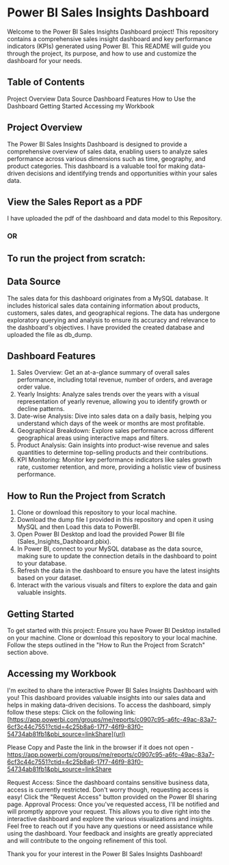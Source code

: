 # Power BI Sales Insights Dashboard

Welcome to the Power BI Sales Insights Dashboard project!
This repository contains a comprehensive sales insight dashboard and key performance indicators (KPIs) generated using Power BI. This README will guide you through the project, its purpose, and how to use and customize the dashboard for your needs.

## Table of Contents
Project Overview
Data Source
Dashboard Features
How to Use the Dashboard
Getting Started
Accessing my Workbook


## Project Overview
The Power BI Sales Insights Dashboard is designed to provide a comprehensive overview of sales data, enabling users to analyze sales performance across various dimensions such as time, geography, and product categories. This dashboard is a valuable tool for making data-driven decisions and identifying trends and opportunities within your sales data.

## View the Sales Report as a PDF
I have uploaded the pdf of the dashboard and data model to this Repository.

### OR

## To run the project from scratch:

## Data Source

The sales data for this dashboard originates from a MySQL database. It includes historical sales data containing information about products, customers, sales dates, and geographical regions. The data has undergone exploratory querying and analysis to ensure its accuracy and relevance to the dashboard's objectives. I have provided the created database and uploaded the file as db_dump.

## Dashboard Features
1. Sales Overview: Get an at-a-glance summary of overall sales performance, including total revenue, number of orders, and average order value.
2. Yearly Insights: Analyze sales trends over the years with a visual representation of yearly revenue, allowing you to identify growth or decline patterns.
3. Date-wise Analysis: Dive into sales data on a daily basis, helping you understand which days of the week or months are most profitable.
4. Geographical Breakdown: Explore sales performance across different geographical areas using interactive maps and filters.
5. Product Analysis: Gain insights into product-wise revenue and sales quantities to determine top-selling products and their contributions.
6. KPI Monitoring: Monitor key performance indicators like sales growth rate, customer retention, and more, providing a holistic view of business performance.

## How to Run the Project from Scratch

1. Clone or download this repository to your local machine.
2. Download the dump file I provided in this repository and open it using MySQL and then Load this data to PowerBI.
3. Open Power BI Desktop and load the provided Power BI file (Sales_Insights_Dashboard.pbix).
4. In Power BI, connect to your MySQL database as the data source, making sure to update the connection details in the dashboard to point to your database.
5. Refresh the data in the dashboard to ensure you have the latest insights based on your dataset.
6. Interact with the various visuals and filters to explore the data and gain valuable insights.

## Getting Started
To get started with this project:
Ensure you have Power BI Desktop installed on your machine.
Clone or download this repository to your local machine.
Follow the steps outlined in the "How to Run the Project from Scratch" section above.

## Accessing my Workbook
I'm excited to share the interactive Power BI Sales Insights Dashboard with you! This dashboard provides valuable insights into our sales data and helps in making data-driven decisions. To access the dashboard, simply follow these steps:
Click on the following link: [https://app.powerbi.com/groups/me/reports/c0907c95-a6fc-49ac-83a7-6cf3c44c7551?ctid=4c25b8a6-17f7-46f9-83f0-54734ab81fb1&pbi_source=linkShare](url)

Please Copy and Paste the link in the browser if it does not open - https://app.powerbi.com/groups/me/reports/c0907c95-a6fc-49ac-83a7-6cf3c44c7551?ctid=4c25b8a6-17f7-46f9-83f0-54734ab81fb1&pbi_source=linkShare

Request Access: Since the dashboard contains sensitive business data, access is currently restricted. Don't worry though, requesting access is easy! Click the "Request Access" button provided on the Power BI sharing page.
Approval Process: Once you've requested access, I'll be notified and will promptly approve your request. This allows you to dive right into the interactive dashboard and explore the various visualizations and insights.
Feel free to reach out if you have any questions or need assistance while using the dashboard. Your feedback and insights are greatly appreciated and will contribute to the ongoing refinement of this tool.

Thank you for your interest in the Power BI Sales Insights Dashboard!



